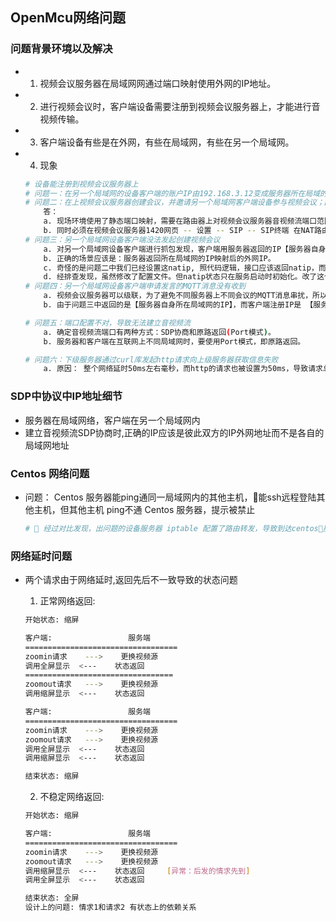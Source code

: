 ## **OpenMcu网络问题**

### **问题背景环境以及解决**
- 1. 视频会议服务器在局域网网通过端口映射使用外网的IP地址。
- 2. 进行视频会议时，客户端设备需要注册到视频会议服务器上，才能进行音视频传输。
- 3. 客户端设备有些是在外网，有些在局域网，有些在另一个局域网。
- 4. 现象
    ```sh
    # 设备能注册到视频会议服务器上
    # 问题一：在另一个局域网的设备客户端的账户IP由192.168.3.12变成服务器所在局域的路由器IP192.168.1.1
    # 问题二：在上视频会议服务器创建会议，并邀请另一个局域网客户端设备参与视频会议；因没法创建音视频流导致，客户端被服务器检测机制关闭
        答：
        a. 现场环境使用了静态端口映射，需要在路由器上对视频会议服务器音视频流端口范围进行映射。
        b. 同时必须在视频会议服务器1420网页 -- 设置 -- SIP -- SIP终端 在NAT路由IP填写视频会议服务器经路由器映射的外网IP地址。
    # 问题三：另一个局域网设备客户端没法发起创建视频会议
        a. 对另一个局域网设备客户端进行抓包发现，客户端用服务器返回的IP【服务器自身所在局域网的IP】发起会议，导致失败。
        b. 正确的场景应该是：服务器返回所在局域网的IP映射后的外网IP。
        c. 奇怪的是问题二中我们已经设置这natip, 照代码逻辑，接口应该返回natip，而不是自身所在局域网的IP。【通过抓包，查看SDP可知】
        d. 经排查发现，虽然修改了配置文件。但natip状态只在服务启动时初始化。改了这个配置必须重启，并不会像其他设置一样实时生效。【排查问题/设计思路】
    # 问题四：另一个局域网设备客户端申请发言的MQTT消息没有收到
        a. 视频会议服务器可以级联，为了避免不同服务器上不同会议的MQTT消息串扰，所以客户端做了过滤。
        b. 由于问题三中返回的是【服务器自身所在局域网的IP】，而客户端注册IP是 【服务器所在局域网的IP映射后的外网IP】，两者不一致，导致发送过来的MQTT消息被滤掉

    # 问题五：端口配置不对，导致无法建立音视频流
        a. 确定音视频流端口有两种方式：SDP协商和原路返回(Port模式)。
        b. 服务器和客户端在互联网上不同局域网时，要使用Port模式，即原路返回。

	# 问题六：下级服务器通过curl库发起http请求向上级服务器获取信息失败
		a. 原因： 整个网络延时50ms左右毫秒，而http的请求也被设置为50ms，导致请求总是超时
    ```

### **SDP中协议中IP地址细节**
- 服务器在局域网络，客户端在另一个局域网内
- 建立音视频流SDP协商时,正确的IP应该是彼此双方的IP外网地址而不是各自的局域网地址

### **Centos 网络问题**
- 问题： Centos 服务器能ping通同一局域网内的其他主机，能ssh远程登陆其他主机，但其他主机 ping不通 Centos 服务器，提示被禁止
    ```sh
    #  经过对比发现，出问题的设备服务器 iptable 配置了路由转发，导致到达centos服务器的包都被本机的iptable拒收了
    ```

### **网络延时问题**
- 两个请求由于网络延时,返回先后不一致导致的状态问题
	1. 正常网络返回:
	```sh
	开始状态: 缩屏

	客户端:                 服务端
	==================================
	zoomin请求    --->    更换视频源
    调用全屏显示  <---    状态返回
	=================================
	zoomout请求   --->    更换视频源
    调用缩屏显示  <---    状态返回

	客户端:                 服务端
	==================================
	zoomin请求    --->    更换视频源
	zoomout请求   --->    更换视频源
    调用全屏显示  <---    状态返回
    调用缩屏显示  <---    状态返回

	结束状态: 缩屏
	```

	2. 不稳定网络返回:
	```sh
	开始状态: 缩屏

	客户端:                 服务端
	==================================
	zoomin请求    --->    更换视频源
	zoomout请求   --->    更换视频源
    调用缩屏显示  <---    状态返回     [异常：后发的情求先到]
    调用全屏显示  <---    状态返回

	结束状态: 全屏
	设计上的问题: 情求1和请求2 有状态上的依赖关系
	```






